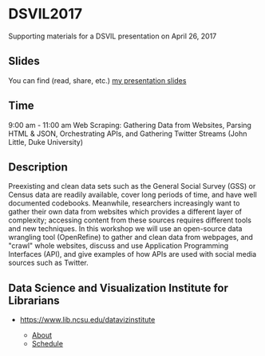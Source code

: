 # DSVIL2017
Supporting materials for a DSVIL presentation on April 26, 2017

## Slides
You can find (read, share, etc.) [my presentation slides](http://www.johnlittle.info/project/custom/dsvil2017/slides.html)

## Time
9:00 am - 11:00 am  Web Scraping: Gathering Data from Websites, Parsing HTML & JSON, Orchestrating APIs, and Gathering Twitter Streams (John Little, Duke University)

## Description
Preexisting and clean data sets such as the General Social Survey (GSS) or Census data are readily available, cover long periods of time, and have well documented codebooks. Meanwhile, researchers increasingly want to gather their own data from websites which provides a different layer of complexity; accessing content from these sources requires different tools and new techniques.  In this workshop we will use an open-source data wrangling tool (OpenRefine) to gather and clean data from webpages, and "crawl" whole websites, discuss and use Application Programming Interfaces (API), and give examples of how APIs are used with social media sources such as Twitter.

## Data Science and Visualization Institute for Librarians

- https://www.lib.ncsu.edu/datavizinstitute

    - [About](https://www.lib.ncsu.edu/datavizinstitute/about)
    - [Schedule](https://www.lib.ncsu.edu/datavizinstitute/schedule)


